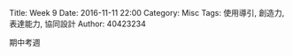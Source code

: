 Title: Week 9
Date: 2016-11-11 22:00
Category: Misc
Tags: 使用導引, 創造力, 表達能力, 協同設計
Author: 40423234

<p>期中考週<p>

